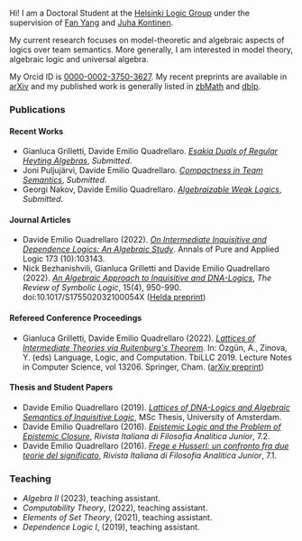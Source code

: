 Hi! I am a Doctoral Student at the [Helsinki Logic Group](https://wiki.helsinki.fi/display/Logic/Home) under the supervision of [Fan Yang](https://sites.google.com/site/fanyanghp/) and [Juha Kontinen](https://www.mv.helsinki.fi/home/jkontine/). 

My current research focuses on model-theoretic and algebraic aspects of logics over team semantics. More generally, I am interested in model theory, algebraic logic and universal algebra.

My Orcid ID is [0000-0002-3750-3627](https://orcid.org/0000-0002-3750-3627). My recent preprints are available in [arXiv](https://arxiv.org/search/?searchtype=author&query=Quadrellaro%2C+D+E) and my published work is generally listed in [zbMath](https://zbmath.org/authors/quadrellaro.davide-emilio) and  [dblp](https://dblp.org/pid/317/7843.html).

### Publications
#### Recent Works
- Gianluca Grilletti, Davide Emilio Quadrellaro. [_Esakia Duals of Regular Heyting Algebras_](https://arxiv.org/abs/2303.11246), _Submitted_.
- Joni Puljujärvi, Davide Emilio Quadrellaro. [_Compactness in Team Semantics_](https://arxiv.org/abs/2212.03677), _Submitted_.
- Georgi Nakov, Davide Emilio Quadrellaro. [_Algebraizable Weak Logics_](https://arxiv.org/abs/2210.06047), _Submitted_.

#### Journal Articles
- Davide Emilio Quadrellaro (2022). [_On Intermediate Inquisitive and Dependence Logics: An Algebraic Study_](https://www.sciencedirect.com/science/article/pii/S0168007222000586). Annals of Pure and Applied Logic 173 (10):103143.
- Nick Bezhanishvili, Gianluca Grilletti and Davide Emilio Quadrellaro (2022). [_An Algebraic Approach to Inquisitive and DNA-Logics_](https://www.doi.org/10.1017/S175502032100054X), _The Review of Symbolic Logic_, 15(4), 950-990. doi:10.1017/S175502032100054X ([Helda preprint](https://researchportal.helsinki.fi/files/176225977/An_Algebraic_Approach_to_Inquisitive_and_DNA_Logics.pdf))

#### Refereed Conference Proceedings
- Gianluca Grilletti, Davide Emilio Quadrellaro (2022). [_Lattices of Intermediate Theories via Ruitenburg's Theorem_](https://doi.org/10.1007/978-3-030-98479-3_15). In: Özgün, A., Zinova, Y. (eds) Language, Logic, and Computation. TbiLLC 2019. Lecture Notes in Computer Science, vol 13206. Springer, Cham. ([arXiv preprint](https://arxiv.org/abs/2004.00989))

#### Thesis and Student Papers
- Davide Emilio Quadrellaro (2019). [_Lattices of DNA-Logics and Algebraic Semantics of Inquisitive Logic_](https://eprints.illc.uva.nl/1722/1/MoL-2019-25.text.pdf), MSc Thesis, University of Amsterdam.
- Davide Emilio Quadrellaro (2016). [_Epistemic Logic and the Problem of Epistemic Closure_](https://riviste.unimi.it/index.php/rifanalitica/article/view/11089), _Rivista Italiana di Filosofia Analitica Junior_, 7.2.
- Davide Emilio Quadrellaro (2016). [_Frege e Husserl: un confronto fra due teorie del significato_](https://riviste.unimi.it/index.php/rifanalitica/article/view/7114), _Rivista Italiana di Filosofia Analitica Junior_, 7.1.

### Teaching
- _Algebra II_ (2023), teaching assistant. 
- _Computability Theory_, (2022), teaching assistant. 
- _Elements of Set Theory_, (2021), teaching assistant. 
- _Dependence Logic I_, (2019), teaching assistant. 
